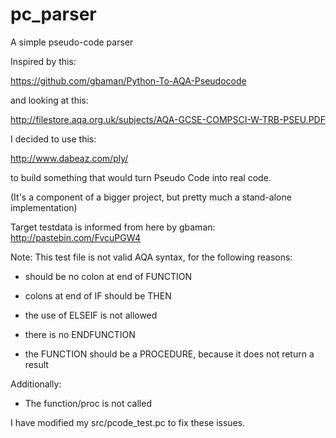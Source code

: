 # pc_parser
A simple pseudo-code parser

Inspired by this:

https://github.com/gbaman/Python-To-AQA-Pseudocode

and looking at this:

http://filestore.aqa.org.uk/subjects/AQA-GCSE-COMPSCI-W-TRB-PSEU.PDF

I decided to use this:

http://www.dabeaz.com/ply/

to build something that would turn Pseudo Code into real code.

(It's a component of a bigger project, but pretty much a stand-alone
implementation)

Target testdata is informed from here by gbaman:
http://pastebin.com/FvcuPGW4

Note: This test file is not valid AQA syntax, for the following reasons:

* should be no colon at end of FUNCTION

* colons at end of IF should be THEN

* the use of ELSEIF is not allowed

* there is no ENDFUNCTION

* the FUNCTION should be a PROCEDURE, because it does not return a result

Additionally:

* The function/proc is not called

I have modified my src/pcode_test.pc to fix these issues.


